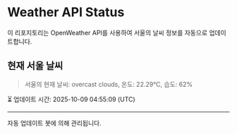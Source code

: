 
# Weather API Status

이 리포지토리는 OpenWeather API를 사용하여 서울의 날씨 정보를 자동으로 업데이트합니다.

## 현재 서울 날씨
> 서울의 현재 날씨: overcast clouds, 온도: 22.29°C, 습도: 62%

⏳ 업데이트 시간: 2025-10-09 04:55:09 (UTC)

---
자동 업데이트 봇에 의해 관리됩니다.
